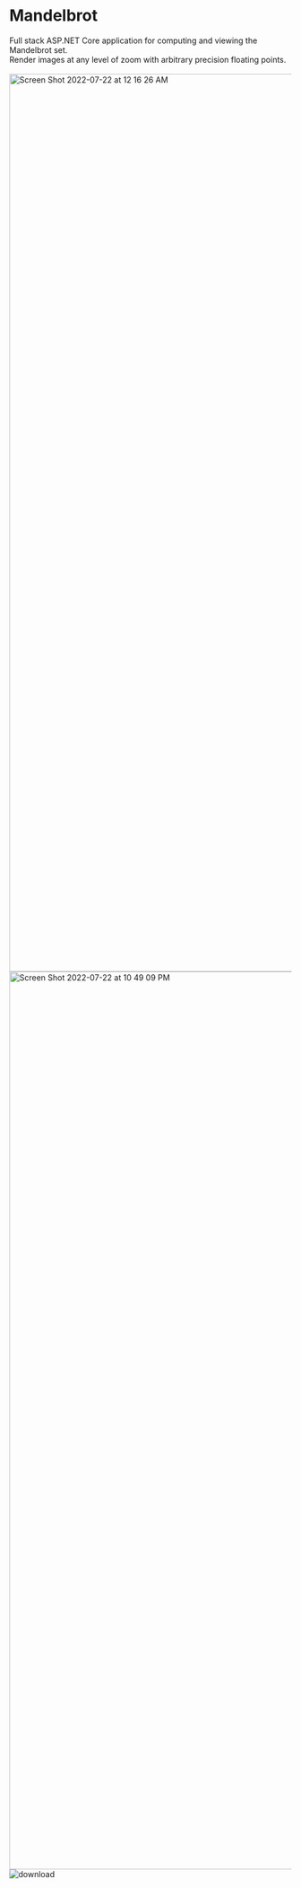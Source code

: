 # Mandelbrot

Full stack ASP.NET Core application for computing and viewing the Mandelbrot set. \
Render images at any level of zoom with arbitrary precision floating points. \
\
<img width="1600" alt="Screen Shot 2022-07-22 at 12 16 26 AM" src="https://user-images.githubusercontent.com/55864293/180361456-5289265d-375d-4316-8d1c-bb93ec8adcb2.png">
<img width="1600" alt="Screen Shot 2022-07-22 at 10 49 09 PM" src="https://user-images.githubusercontent.com/55864293/180796032-72882fc9-1451-4d87-8d94-d2dcfa6d9420.png">
![download](https://user-images.githubusercontent.com/65572621/181386220-9dfe39c7-0531-4de3-a114-88989b8ec7ac.png)
